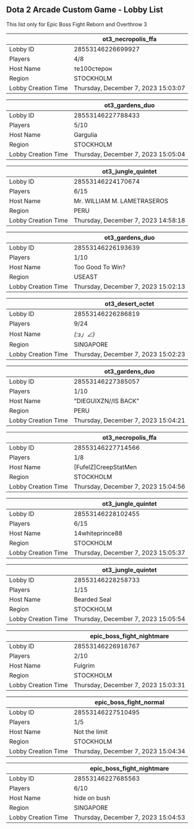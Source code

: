 ## Dota 2 Arcade Custom Game - Lobby List

This list only for Epic Boss Fight Reborn and Overthrow 3

|  | ot3_necropolis_ffa |
| ------ | ------ |
| Lobby ID | 28553146226699927 |
| Players | 4/8 |
| Host Name | те100стерон |
| Region | STOCKHOLM |
| Lobby Creation Time | Thursday, December 7, 2023 15:03:07 |


|  | ot3_gardens_duo |
| ------ | ------ |
| Lobby ID | 28553146227788433 |
| Players | 5/10 |
| Host Name | Gargulia |
| Region | STOCKHOLM |
| Lobby Creation Time | Thursday, December 7, 2023 15:05:04 |


|  | ot3_jungle_quintet |
| ------ | ------ |
| Lobby ID | 28553146224170674 |
| Players | 6/15 |
| Host Name | Mr. WILLIAM M. LAMETRASEROS |
| Region | PERU |
| Lobby Creation Time | Thursday, December 7, 2023 14:58:18 |


|  | ot3_gardens_duo |
| ------ | ------ |
| Lobby ID | 28553146226193639 |
| Players | 1/10 |
| Host Name | Too Good To Win? |
| Region | USEAST |
| Lobby Creation Time | Thursday, December 7, 2023 15:02:13 |


|  | ot3_desert_octet |
| ------ | ------ |
| Lobby ID | 28553146226286819 |
| Players | 9/24 |
| Host Name | _(:з」∠)_ |
| Region | SINGAPORE |
| Lobby Creation Time | Thursday, December 7, 2023 15:02:23 |


|  | ot3_gardens_duo |
| ------ | ------ |
| Lobby ID | 28553146227385057 |
| Players | 1/10 |
| Host Name | "DIEGUIXZN//IS BACK" |
| Region | PERU |
| Lobby Creation Time | Thursday, December 7, 2023 15:04:21 |


|  | ot3_necropolis_ffa |
| ------ | ------ |
| Lobby ID | 28553146227714566 |
| Players | 1/8 |
| Host Name | [FufelZ]CreepStatMen |
| Region | STOCKHOLM |
| Lobby Creation Time | Thursday, December 7, 2023 15:04:56 |


|  | ot3_jungle_quintet |
| ------ | ------ |
| Lobby ID | 28553146228102455 |
| Players | 6/15 |
| Host Name | 14whiteprince88 |
| Region | STOCKHOLM |
| Lobby Creation Time | Thursday, December 7, 2023 15:05:37 |


|  | ot3_jungle_quintet |
| ------ | ------ |
| Lobby ID | 28553146228258733 |
| Players | 1/15 |
| Host Name | Bearded Seal |
| Region | STOCKHOLM |
| Lobby Creation Time | Thursday, December 7, 2023 15:05:54 |


|  | epic_boss_fight_nightmare |
| ------ | ------ |
| Lobby ID | 28553146226916767 |
| Players | 2/10 |
| Host Name | Fulgrim |
| Region | STOCKHOLM |
| Lobby Creation Time | Thursday, December 7, 2023 15:03:31 |


|  | epic_boss_fight_normal |
| ------ | ------ |
| Lobby ID | 28553146227510495 |
| Players | 1/5 |
| Host Name | Not the limit |
| Region | STOCKHOLM |
| Lobby Creation Time | Thursday, December 7, 2023 15:04:34 |


|  | epic_boss_fight_nightmare |
| ------ | ------ |
| Lobby ID | 28553146227685563 |
| Players | 6/10 |
| Host Name | hide on bush |
| Region | SINGAPORE |
| Lobby Creation Time | Thursday, December 7, 2023 15:04:53 |


